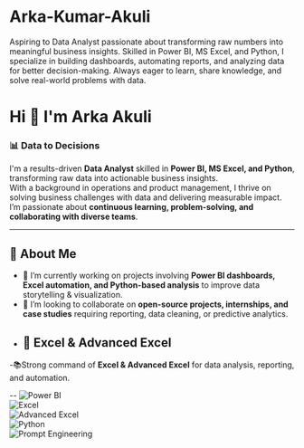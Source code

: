 # Arka-Kumar-Akuli
Aspiring to Data Analyst passionate about transforming raw numbers into meaningful business insights. Skilled in Power BI, MS Excel, and Python, I specialize in building dashboards, automating reports, and analyzing data for better decision-making. Always eager to learn, share knowledge, and solve real-world problems with data.
# Hi 👋 I'm Arka Akuli  

### 📊 Data to Decisions  

I'm a results-driven **Data Analyst** skilled in **Power BI, MS Excel, and Python**, transforming raw data into actionable business insights.  
With a background in operations and product management, I thrive on solving business challenges with data and delivering measurable impact.  
I’m passionate about **continuous learning, problem-solving, and collaborating with diverse teams**.  

---

## 🚀 About Me  
- 🔭 I’m currently working on projects involving **Power BI dashboards, Excel automation, and Python-based analysis** to improve data storytelling & visualization.  
- 🤝 I’m looking to collaborate on **open-source projects, internships, and case studies** requiring reporting, data cleaning, or predictive analytics.
- ## 📑 Excel & Advanced Excel  
-📚Strong command of **Excel & Advanced Excel** for data analysis, reporting, and automation.  

--
![Power BI](https://img.shields.io/badge/Power%20BI-F2C811?style=for-the-badge&logo=powerbi&logoColor=black)  
![Excel](https://img.shields.io/badge/Excel-217346?style=for-the-badge&logo=microsoft-excel&logoColor=white)  
![Advanced Excel](https://img.shields.io/badge/Advanced%20Excel-1D6F42?style=for-the-badge&logo=microsoft-excel&logoColor=white)  
![Python](https://img.shields.io/badge/Python-3776AB?style=for-the-badge&logo=python&logoColor=white)  
![Prompt Engineering](https://img.shields.io/badge/Prompt%20Engineering-FF6F00?style=for-the-badge&logo=markdown&logoColor=white)  

